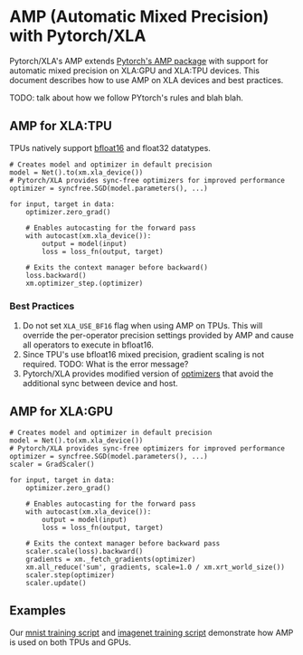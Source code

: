# AMP (Automatic Mixed Precision) with Pytorch/XLA

Pytorch/XLA's AMP extends [Pytorch's AMP package](https://pytorch.org/docs/stable/amp.html) with support for automatic mixed precision on XLA:GPU and XLA:TPU devices. This document describes how to use AMP on XLA devices and best practices.

TODO: talk about how we follow PYtorch's rules and blah blah.

## AMP for XLA:TPU
TPUs natively support [bfloat16](https://cloud.google.com/tpu/docs/bfloat16) and float32 datatypes. 

```
# Creates model and optimizer in default precision
model = Net().to(xm.xla_device())
# Pytorch/XLA provides sync-free optimizers for improved performance
optimizer = syncfree.SGD(model.parameters(), ...)

for input, target in data:
    optimizer.zero_grad()

    # Enables autocasting for the forward pass
    with autocast(xm.xla_device()):
        output = model(input)
        loss = loss_fn(output, target)

    # Exits the context manager before backward()
    loss.backward()
    xm.optimizer_step.(optimizer)
```

### Best Practices
1. Do not set `XLA_USE_BF16` flag when using AMP on TPUs. This will override the per-operator precision settings provided by AMP and cause all operators to execute in bfloat16.
2. Since TPU's use bfloat16 mixed precision, gradient scaling is not required. 
TODO: What is the error message?
3. Pytorch/XLA provides modified version of [optimizers](https://github.com/pytorch/xla/tree/master/torch_xla/amp/syncfree) that avoid the additional sync between device and host. 

## AMP for XLA:GPU

```
# Creates model and optimizer in default precision
model = Net().to(xm.xla_device())
# Pytorch/XLA provides sync-free optimizers for improved performance
optimizer = syncfree.SGD(model.parameters(), ...)
scaler = GradScaler()

for input, target in data:
    optimizer.zero_grad()

    # Enables autocasting for the forward pass
    with autocast(xm.xla_device()):
        output = model(input)
        loss = loss_fn(output, target)

    # Exits the context manager before backward pass
    scaler.scale(loss).backward()
    gradients = xm._fetch_gradients(optimizer)
    xm.all_reduce('sum', gradients, scale=1.0 / xm.xrt_world_size())
    scaler.step(optimizer)
    scaler.update()
```

## Examples
Our [mnist training script](https://github.com/pytorch/xla/blob/master/test/test_train_mp_mnist_amp.py) and [imagenet training script](https://github.com/pytorch/xla/blob/master/test/test_train_mp_imagenet_amp.py) demonstrate how AMP is used on both TPUs and GPUs. 

